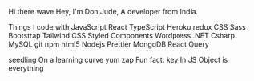 Hi there wave
Hey, I'm Don Jude, A developer from India.



Things I code with
JavaScript React TypeScript Heroku redux CSS Sass Bootstrap Tailwind CSS Styled Components Wordpress .NET Csharp MySQL git npm html5 Nodejs Prettier MongoDB React Query




seedling On a learning curve yum
zap Fun fact: key In JS Object is everything
